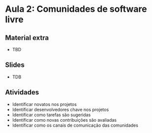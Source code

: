 # Aula 2: Comunidades de software livre

## Material extra

- TBD

## Slides

- TDB

## Atividades
- Identificar novatos nos projetos
- Identificar desenvolvedores chave nos projetos
- Identificar como tarefas são sugeridas
- Identificar como novas contribuições são avaliadas
- Identificar como os canais de comunicação das comunidades
